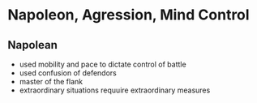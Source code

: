 # Napoleon, Agression, Mind Control

## Napolean
- used mobility and pace to dictate control of battle
- used confusion of defendors
- master of the flank
- extraordinary situations requuire extraordinary measures
